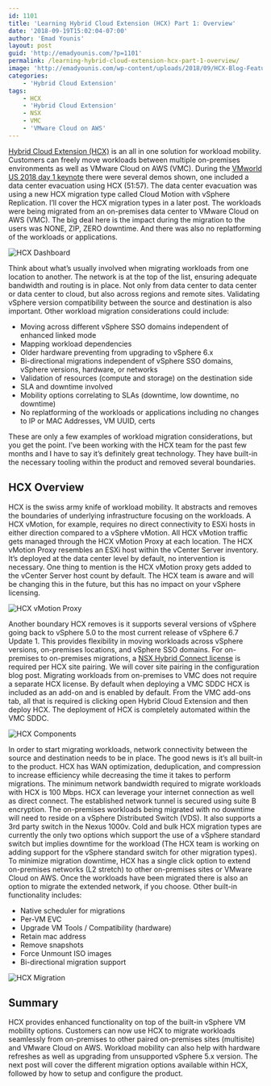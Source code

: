 ```yaml
---
id: 1101
title: 'Learning Hybrid Cloud Extension (HCX) Part 1: Overview'
date: '2018-09-19T15:02:04-07:00'
author: 'Emad Younis'
layout: post
guid: 'http://emadyounis.com/?p=1101'
permalink: /learning-hybrid-cloud-extension-hcx-part-1-overview/
image: 'http://emadyounis.com/wp-content/uploads/2018/09/HCX-Blog-Feature-IMG.png'
categories:
    - 'Hybrid Cloud Extension'
tags:
    - HCX
    - 'Hybrid Cloud Extension'
    - NSX
    - VMC
    - 'VMware Cloud on AWS'
---
```


[Hybrid Cloud Extension (HCX)](https://hcx.vmware.com/#/home) is an all in one solution for workload mobility. Customers can freely move workloads between multiple on-premises environments as well as VMware Cloud on AWS (VMC). During the [VMworld US 2018 day 1 keynote](https://www.youtube.com/watch?v=mjYP2IuZK6k) there were several demos shown, one included a data center evacuation using HCX (51:57). The data center evacuation was using a new HCX migration type called Cloud Motion with vSphere Replication. I’ll cover the HCX migration types in a later post. The workloads were being migrated from an on-premises data center to VMware Cloud on AWS (VMC). The big deal here is the impact during the migration to the users was NONE, ZIP, ZERO downtime. And there was also no replatforming of the workloads or applications.

![HCX Dashboard](https://emadyounis.com/assets/img/2018/09/HCX-Dashboard.png?resize=1280%2C768 "HCX Dashboard")

Think about what’s usually involved when migrating workloads from one location to another. The network is at the top of the list, ensuring adequate bandwidth and routing is in place. Not only from data center to data center or data center to cloud, but also across regions and remote sites. Validating vSphere version compatibility between the source and destination is also important. Other workload migration considerations could include:

- Moving across different vSphere SSO domains independent of enhanced linked mode
- Mapping workload dependencies
- Older hardware preventing from upgrading to vSphere 6.x
- Bi-directional migrations independent of vSphere SSO domains, vSphere versions, hardware, or networks
- Validation of resources (compute and storage) on the destination side
- SLA and downtime involved
- Mobility options correlating to SLAs (downtime, low downtime, no downtime)
- No replatforming of the workloads or applications including no changes to IP or MAC Addresses, VM UUID, certs

These are only a few examples of workload migration considerations, but you get the point. I’ve been working with the HCX team for the past few months and I have to say it’s definitely great technology. They have built-in the necessary tooling within the product and removed several boundaries.

## HCX Overview

HCX is the swiss army knife of workload mobility. It abstracts and removes the boundaries of underlying infrastructure focusing on the workloads. A HCX vMotion, for example, requires no direct connectivity to ESXi hosts in either direction compared to a vSphere vMotion. All HCX vMotion traffic gets managed through the HCX vMotion Proxy at each location. The HCX vMotion Proxy resembles an ESXi host within the vCenter Server inventory. It’s deployed at the data center level by default, no intervention is necessary. One thing to mention is the HCX vMotion proxy gets added to the vCenter Server host count by default. The HCX team is aware and will be changing this in the future, but this has no impact on your vSphere licensing.

![HCX vMotion Proxy](https://emadyounis.com/assets/img/2018/09/HCX-Proxy.png?resize=1280%2C768 "HCX vMotion Proxy")

Another boundary HCX removes is it supports several versions of vSphere going back to vSphere 5.0 to the most current release of vSphere 6.7 Update 1. This provides flexibility in moving workloads across vSphere versions, on-premises locations, and vSphere SSO domains. For on-premises to on-premises migrations, a [NSX Hybrid Connect license](https://www.vmware.com/products/nsx-hybrid-connect.html) is required per HCX site pairing. We will cover site pairing in the configuration blog post. Migrating workloads from on-premises to VMC does not require a separate HCX license. By default when deploying a VMC SDDC HCX is included as an add-on and is enabled by default. From the VMC add-ons tab, all that is required is clicking open Hybrid Cloud Extension and then deploy HCX. The deployment of HCX is completely automated within the VMC SDDC.

![HCX Components](https://emadyounis.com/assets/img/2018/09/HCX-Interconnect-Components.png?resize=1280%2C769 "HCX Components")

In order to start migrating workloads, network connectivity between the source and destination needs to be in place. The good news is it’s all built-in to the product. HCX has WAN optimization, deduplication, and compression to increase efficiency while decreasing the time it takes to perform migrations. The minimum network bandwidth required to migrate workloads with HCX is 100 Mbps. HCX can leverage your internet connection as well as direct connect. The established network tunnel is secured using suite B encryption. The on-premises workloads being migrated with no downtime will need to reside on a vSphere Distributed Switch (VDS). It also supports a 3rd party switch in the Nexus 1000v. Cold and bulk HCX migration types are currently the only two options which support the use of a vSphere standard switch but implies downtime for the workload (The HCX team is working on adding support for the vSphere standard switch for other migration types). To minimize migration downtime, HCX has a single click option to extend on-premises networks (L2 stretch) to other on-premises sites or VMware Cloud on AWS. Once the workloads have been migrated there is also an option to migrate the extended network, if you choose. Other built-in functionality includes:

- Native scheduler for migrations
- Per-VM EVC
- Upgrade VM Tools / Compatibility (hardware)
- Retain mac address
- Remove snapshots
- Force Unmount ISO images
- Bi-directional migration support

![HCX Migration](https://emadyounis.com/assets/img/2018/09/HCX-Migrations.png?resize=1280%2C800 "HCX Migration")

## Summary

HCX provides enhanced functionality on top of the built-in vSphere VM mobility options. Customers can now use HCX to migrate workloads seamlessly from on-premises to other paired on-premises sites (multisite) and VMware Cloud on AWS. Workload mobility can also help with hardware refreshes as well as upgrading from unsupported vSphere 5.x version. The next post will cover the different migration options available within HCX, followed by how to setup and configure the product.
